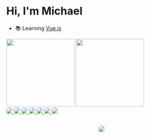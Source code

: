 # Hi, I'm Michael

- 📚 Learning <a href='https://vuejs.org'>Vue.js</a>

<div style='display: flex;'>
  <a href="http://github.com/micleal" target="_blank" style='text-decoration: none;'>
    <img height='180em' src='https://github-readme-stats.vercel.app/api?username=micleal&show_icons=true&theme=github_dark&include_all_commits=true&count_private=true'>
    <img height='180em' src='https://github-readme-stats.vercel.app/api/top-langs/?username=micleal&layout=compact&langss_count=10&theme=github_dark'>
</div>
<div>
<a href='https://github.com/micleal?tab=repositories&q=csharp'>
  <img style='border-radius: 5px;' src='https://img.shields.io/badge/C%23-239120?style=for-the-badge&logo=c-sharp&logoColor=white'>
  </a>
  <a href='https://github.com/micleal?tab=repositories&q=dotnet'>
  <img style='border-radius: 5px;' src='https://img.shields.io/badge/.NET-5C2D91?style=for-the-badge&logo=.net&logoColor=white'>
  </a>
  <a href='https://github.com/micleal?tab=repositories&q=html5'>
  <img style='border-radius: 5px;' src='https://img.shields.io/badge/HTML5-E34F26?style=for-the-badge&logo=html5&logoColor=white'>
  </a>
  <a href='https://github.com/micleal?tab=repositories&q=javascript'>
  <img style='border-radius: 5px;' src='https://img.shields.io/badge/JavaScript-F7DF1E?style=for-the-badge&logo=javascript&logoColor=black'>
  </a>
  <a href='https://github.com/micleal?tab=repositories&q=typescript'>
  <img style='border-radius: 5px;' src='https://img.shields.io/badge/TypeScript-007ACC?style=for-the-badge&logo=typescript&logoColor=white'>
  </a>
  <a href='https://github.com/micleal?tab=repositories&q=react'>
  <img style='border-radius: 5px;' src='https://img.shields.io/badge/React-20232A?style=for-the-badge&logo=react&logoColor=61DAFB'>
  <a/>
  <a href='https://github.com/micleal?tab=repositories&q=redux'>
  <img style='border-radius: 5px;' src='https://img.shields.io/badge/Redux-593D88?style=for-the-badge&logo=redux&logoColor=white'>
  </a>
</div>

##

<div style='display: flex; align-items: center; justify-content: center;'>
  <a href="mailto:github@micleal.dev">
    <img style='border-radius: 5px;' src="https://img.shields.io/badge/Gmail-D14836?style=for-the-badge&logo=gmail&logoColor=white" target="_blank">
  </a>
</div>
